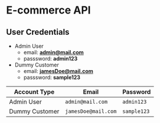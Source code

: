 # E-commerce API

## User Credentials
- Admin User
    - email: **admin@mail.com**
    - passsword: **admin123**
- Dummy Customer
    - email: **jamesDoe@mail.com**
    - passsword: **sample123**

| Account Type   | Email               | Password   |
| -------------- | ------------------- | ---------- |
| Admin User     | `admin@mail.com`    | `admin123` |
| Dummy Customer | `jamesDoe@mail.com` | `sample123`|


